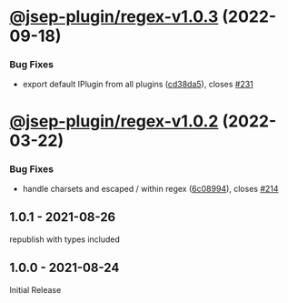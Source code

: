 # [@jsep-plugin/regex-v1.0.3](https://github.com/EricSmekens/jsep/compare/@jsep-plugin/regex-v1.0.2...@jsep-plugin/regex-v1.0.3) (2022-09-18)


### Bug Fixes

* export default IPlugin from all plugins ([cd38da5](https://github.com/EricSmekens/jsep/commit/cd38da58e0a32d8cc05fe1e4ac3791459ee90986)), closes [#231](https://github.com/EricSmekens/jsep/issues/231)

# [@jsep-plugin/regex-v1.0.2](https://github.com/EricSmekens/jsep/compare/@jsep-plugin/regex-v1.0.1...@jsep-plugin/regex-v1.0.2) (2022-03-22)


### Bug Fixes

* handle charsets and escaped / within regex ([6c08994](https://github.com/EricSmekens/jsep/commit/6c08994e84fe9373e9b612ca9b29b83e0f6bde91)), closes [#214](https://github.com/EricSmekens/jsep/issues/214)

## 1.0.1 - 2021-08-26
republish with types included

## 1.0.0 - 2021-08-24
Initial Release
